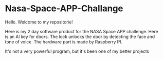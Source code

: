 # Nasa-Space-APP-Challange

Hello. Welcome to my repositorie!


Here is my 2 day software product for the NASA Space APP challenge. Here is an AI key for doors. The lock unlocks the door by detecting the face and tone of voice. The hardware part is made by Raspberry PI. 


It's not a very powerful program, but it's been one of my better projects
